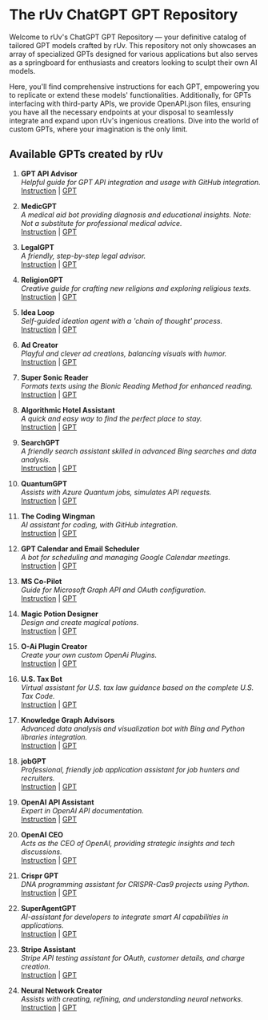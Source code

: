 # The rUv ChatGPT GPT Repository

Welcome to rUv's ChatGPT GPT Repository — your definitive catalog of tailored GPT models crafted by rUv. This repository not only showcases an array of specialized GPTs designed for various applications but also serves as a springboard for enthusiasts and creators looking to sculpt their own AI models. 

Here, you'll find comprehensive instructions for each GPT, empowering you to replicate or extend these models' functionalities. Additionally, for GPTs interfacing with third-party APIs, we provide OpenAPI.json files, ensuring you have all the necessary endpoints at your disposal to seamlessly integrate and expand upon rUv's ingenious creations. Dive into the world of custom GPTs, where your imagination is the only limit.

## Available GPTs created by rUv

1. **GPT API Advisor**  
   _Helpful guide for GPT API integration and usage with GitHub integration._  
   [Instruction](#) | [GPT](#)

2. **MedicGPT**  
   _A medical aid bot providing diagnosis and educational insights. Note: Not a substitute for professional medical advice._  
   [Instruction](#) | [GPT](https://chat.openai.com/g/g-9t12PrN8v-medicgpt)

3. **LegalGPT**  
   _A friendly, step-by-step legal advisor._  
   [Instruction](#) | [GPT](https://chat.openai.com/g/g-POhtOBp2e-legalgpt)

4. **ReligionGPT**  
   _Creative guide for crafting new religions and exploring religious texts._  
   [Instruction](#) | [GPT](https://chat.openai.com/g/g-xrFqZIZVz-religiongpt)

5. **Idea Loop**  
   _Self-guided ideation agent with a 'chain of thought' process._  
   [Instruction](#) | [GPT](https://chat.openai.com/g/g-UlXZfhUmJ-idea-loop)

6. **Ad Creator**  
   _Playful and clever ad creations, balancing visuals with humor._  
   [Instruction](#) | [GPT](https://chat.openai.com/g/g-T8f8atJ0s-ad-creator)

7. **Super Sonic Reader**  
   _Formats texts using the Bionic Reading Method for enhanced reading._  
   [Instruction](#) | [GPT](https://chat.openai.com/g/g-KfYemOby5-super-sonic-reader)

8. **Algorithmic Hotel Assistant**  
   _A quick and easy way to find the perfect place to stay._  
   [Instruction](#) | [GPT](https://chat.openai.com/g/g-BQT5Jty54-knowledge-graph-advisors)

9. **SearchGPT**  
   _A friendly search assistant skilled in advanced Bing searches and data analysis._  
   [Instruction](#) | [GPT](https://chat.openai.com/g/g-vrNq8U36D-searchgpt)

10. **QuantumGPT**  
    _Assists with Azure Quantum jobs, simulates API requests._  
    [Instruction](#) | [GPT](https://chat.openai.com/g/g-mXdwr9VWa-quantumgpt)

11. **The Coding Wingman**  
    _AI assistant for coding, with GitHub integration._  
    [Instruction](#) | [GPT](https://chat.openai.com/g/g-rvFHm9pMe-the-coding-wingman)

12. **GPT Calendar and Email Scheduler**  
    _A bot for scheduling and managing Google Calendar meetings._  
    [Instruction](#) | [GPT](https://chat.openai.com/g/g-yPpqTeedS-gpt-calendar-and-email-scheduler)

13. **MS Co-Pilot**  
    _Guide for Microsoft Graph API and OAuth configuration._  
    [Instruction](#) | [GPT](https://chat.openai.com/g/g-6QzJ0XxVC-ms-co-pilot)

14. **Magic Potion Designer**  
    _Design and create magical potions._  
    [Instruction](#) | [GPT](https://chat.openai.com/g/g-FgwxubVpf-magic)

15. **O-Ai Plugin Creator**  
    _Create your own custom OpenAi Plugins._  
    [Instruction](#) | [GPT](https://chat.openai.com/g/g-2idGwDJSA-o-ai-plugin-creator)

16. **U.S. Tax Bot**  
    _Virtual assistant for U.S. tax law guidance based on the complete U.S. Tax Code._  
    [Instruction](#) | [GPT](https://chat.openai.com/g/g-EznQie7Yv-u-s-tax-bot)


17. **Knowledge Graph Advisors**  
    _Advanced data analysis and visualization bot with Bing and Python libraries integration._  
    [Instruction](#) | [GPT](https://chat.openai.com/g/g-BQT5Jty54-knowledge-graph-advisors)

18. **jobGPT**  
    _Professional, friendly job application assistant for job hunters and recruiters._  
    [Instruction](#) | [GPT](#)

19. **OpenAI API Assistant**  
    _Expert in OpenAI API documentation._  
    [Instruction](#) | [GPT](#)

20. **OpenAI CEO**  
    _Acts as the CEO of OpenAI, providing strategic insights and tech discussions._  
    [Instruction](#) | [GPT](https://chat.openai.com/g/g-l9HQCjBGF-openai-ceo)

21. **Crispr GPT**  
    _DNA programming assistant for CRISPR-Cas9 projects using Python._  
    [Instruction](#) | [GPT](https://chat.openai.com/g/g-O0Xk9QlqJ-crispr-gpt)

22. **SuperAgentGPT**  
    _AI-assistant for developers to integrate smart AI capabilities in applications._  
    [Instruction](#) | [GPT](https://chat.openai.com/gpts/editor/g-SyBJpkrjm)

23. **Stripe Assistant**  
    _Stripe API testing assistant for OAuth, customer details, and charge creation._  
    [Instruction](#) | [GPT](https://chat.openai.com/g/g-G6UEwhOLq-stripe-assistant)

24. **Neural Network Creator**  
    _Assists with creating, refining, and understanding neural networks._  
    [Instruction](#) | [GPT]([#](https://chat.openai.com/g/g-qtIKiMWc8-neural-network-creator))
